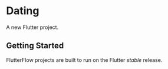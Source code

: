 # Dating

A new Flutter project.

## Getting Started

FlutterFlow projects are built to run on the Flutter _stable_ release.
